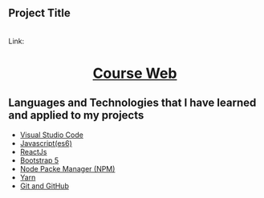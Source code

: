 <!-- PROJECT Title -->

## Project Title

<br />
  Link: <h1 align="center"><a target="_blank" href="https://grand-hotteok-376707.netlify.app/">Course Web</a></h1>

  <!-- Languages and Technologies -->

## Languages and Technologies that I have learned and applied to my projects

- [Visual Studio Code](#visula-studio-code)
- [Javascript(es6)](#js-es6)
- [ReactJs](#ReactJs)
- [Bootstrap 5](#bootstrap5)
- [Node Packe Manager (NPM)](#npm)
- [Yarn](#yarn)
- [Git and GitHub](#git)
